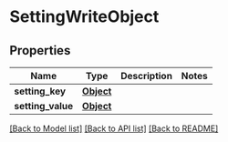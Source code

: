 # SettingWriteObject

## Properties
Name | Type | Description | Notes
------------ | ------------- | ------------- | -------------
**setting_key** | [**Object**](Object.md) |  | 
**setting_value** | [**Object**](Object.md) |  | 

[[Back to Model list]](../README.md#documentation-for-models) [[Back to API list]](../README.md#documentation-for-api-endpoints) [[Back to README]](../README.md)

